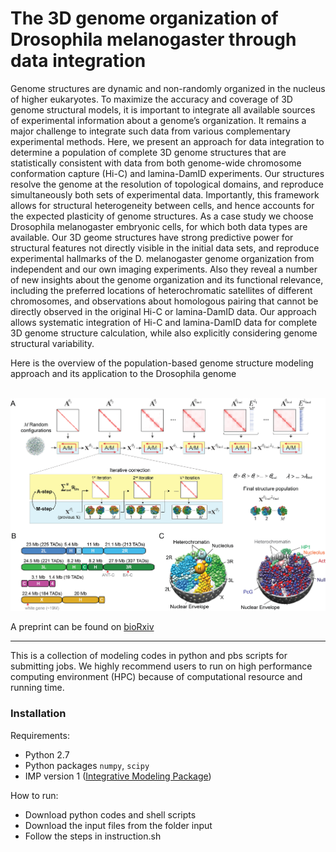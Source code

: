 # The 3D genome organization of Drosophila melanogaster through data integration
Genome structures are dynamic and non-randomly organized in the nucleus of higher eukaryotes. To maximize the accuracy and coverage of 3D genome structural models, it is important to integrate all available sources of experimental information about a genome’s organization. It remains a major challenge to integrate such data from various complementary experimental methods. Here, we present an approach for data integration to determine a population of complete 3D genome structures that are statistically consistent with data from both genome-wide chromosome conformation capture (Hi-C) and lamina-DamID experiments. Our structures resolve the genome at the resolution of topological domains, and reproduce simultaneously both sets of experimental data. Importantly, this framework allows for structural heterogeneity between cells, and hence accounts for the expected plasticity of genome structures. As a case study we choose Drosophila melanogaster embryonic cells, for which both data types are available. Our 3D geome structures have strong predictive power for structural features not directly visible in the initial data sets, and reproduce experimental hallmarks of the D. melanogaster genome organization from independent and our own imaging experiments. Also they reveal a number of new insights about the genome organization and its functional relevance, including the preferred locations of heterochromatic satellites of different chromosomes, and observations about homologous pairing that cannot be directly observed in the original Hi-C or lamina-DamID data. Our approach allows systematic integration of Hi-C and lamina-DamID data for complete 3D genome structure calculation, while also explicitly considering genome structural variability.

Here is the overview of the population-based genome structure modeling approach and its application to the Drosophila genome
<p align="center">
  <img src="https://github.com/QingjiaoLi/3DDM/blob/master/Fig1.png" width="600" />
</p>

A preprint can be found on [bioRxiv](http://biorxiv.org/content/early/2017/01/15/099911)

---

This is a collection of modeling codes in python and pbs scripts for submitting jobs. We highly recommend users to run on high performance computing environment (HPC) because of computational resource and running time. 

### Installation
Requirements:

- Python 2.7
- Python packages ``numpy``, ``scipy``
- IMP version 1 ([Integrative Modeling Package](https://integrativemodeling.org/1.0/download/))

How to run:
- Download python codes and shell scripts
- Download the input files from the folder input
- Follow the steps in instruction.sh
